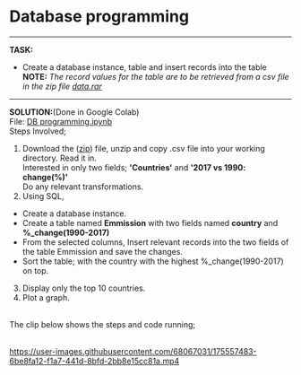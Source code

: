 # Database programming
---
<b>TASK:</b> 
*    Create a database instance, table and insert records into the table<br>
<B>NOTE:</B>   <i>The record values for the table are to be retrieved from a csv file in the zip file <a href="https://github.com/mulongocheloti/Python-SQLite3-Connection/blob/main/data.rar">data.rar<a></i>
---
<b>SOLUTION:</b>(Done in Google Colab)<br>
 File: <a href="https://colab.research.google.com/drive/1q39-8u6vgiiqdraLJliDA4pONVrEMO5y?usp=sharing">DB programming.ipynb</a><br>
Steps Involved;<br>
1. Download the ([zip](https://github.com/mulongocheloti/Python-SQLite3-Connection/raw/main/data.rar)) file, unzip and copy .csv file into your working directory. Read it in.<br>
   Interested in only two fields; **'Countries'** and **'2017 vs 1990: change(%)'**<br>
   Do any relevant transformations.<br>
2. Using SQL,
*   Create a database instance.
*   Create a table named **Emmission** with two fields  named **country** and **%_change(1990-2017)**
*   From the selected columns, Insert relevant records into the two fields of the table Emmission and save the changes.
*   Sort the table; with the country with the highest %_change(1990-2017) on top.
3. Display only the top 10 countries.<br>
4. Plot a graph.
<br>
 The clip below shows the steps and code running;<br><br>

https://user-images.githubusercontent.com/68067031/175557483-6be8fa12-f1a7-441d-8bfd-2bb8e15cc81a.mp4

